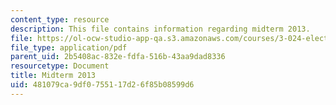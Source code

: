 ```yaml
---
content_type: resource
description: This file contains information regarding midterm 2013.
file: https://ol-ocw-studio-app-qa.s3.amazonaws.com/courses/3-024-electronic-optical-and-magnetic-properties-of-materials-spring-2013/481079ca9df0755117d26f85b08599d6_MIT3_024S13_midterm2013.pdf
file_type: application/pdf
parent_uid: 2b5408ac-832e-fdfa-516b-43aa9dad8336
resourcetype: Document
title: Midterm 2013
uid: 481079ca-9df0-7551-17d2-6f85b08599d6
---
```

